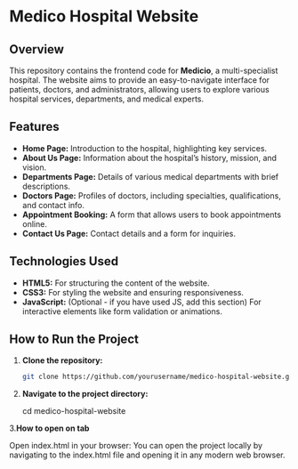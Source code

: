 # Medico Hospital Website

## Overview

This repository contains the frontend code for **Medicio**, a multi-specialist hospital. The website aims to provide an easy-to-navigate interface for patients, doctors, and administrators, allowing users to explore various hospital services, departments, and medical experts.

## Features

- **Home Page:** Introduction to the hospital, highlighting key services.
- **About Us Page:** Information about the hospital’s history, mission, and vision.
- **Departments Page:** Details of various medical departments with brief descriptions.
- **Doctors Page:** Profiles of doctors, including specialties, qualifications, and contact info.
- **Appointment Booking:** A form that allows users to book appointments online.
- **Contact Us Page:** Contact details and a form for inquiries.

## Technologies Used

- **HTML5:** For structuring the content of the website.
- **CSS3:** For styling the website and ensuring responsiveness.
- **JavaScript:** (Optional - if you have used JS, add this section) For interactive elements like form validation or animations.
  
## How to Run the Project

1. **Clone the repository:**
   ```bash
   git clone https://github.com/yourusername/medico-hospital-website.git
2. **Navigate to the project directory:**

   cd medico-hospital-website

   
3.**How to open on tab**


   Open index.html in your browser: You can open the project locally by navigating to the index.html file and opening it in any modern web browser.
